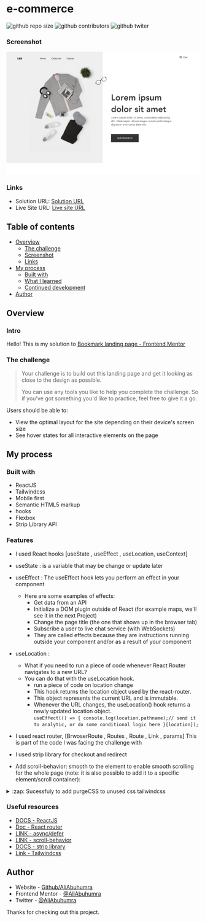 # e-commerce

![github repo size](https://img.shields.io/github/repo-size/aliabuhumra/e-commerce)
![github contributors](https://img.shields.io/github/contributors/aliabuhumra/e-commerce)
![github twiter](https://img.shields.io/twitter/follow/AliAbuhumra?style=social)

### Screenshot

![Design preview for the Four card feature section coding challenge](./src/assets/img/screenshot.png)

### Links

- Solution URL: [Solution URL](https://www.frontendmentor.io/solutions/githubusersearchappsolution-ONG4D0r5o)
- Live Site URL: [Live site URL](https://aliabuhumra.github.io/GitHub-user-search-app-solution/)

## Table of contents

- [Overview](#overview)
  - [The challenge](#the-challenge)
  - [Screenshot](#screenshot)
  - [Links](#links)
- [My process](#my-process)
  - [Built with](#built-with)
  - [What I learned](#what-i-learned)
  - [Continued development](#continued-development)
- [Author](#author)

## Overview

### Intro

Hello! This is my solution to [Bookmark landing page - Frontend Mentor](https://www.frontendmentor.io/challenges/bookmark-landing-page-5d0b588a9edda32581d29158)

### The challenge

> Your challenge is to build out this landing page and get it looking as close to the design as possible.
>
> You can use any tools you like to help you complete the challenge. So if you've got something you'd like to practice, feel free to give it a go.

Users should be able to:

- View the optimal layout for the site depending on their device's screen size
- See hover states for all interactive elements on the page

## My process

### Built with

- ReactJS
- Tailwindcss
- Mobile first
- Semantic HTML5 markup
- hooks
- Flexbox
- Strip Library API

### Features

- I used React hooks [useState , useEffect , useLocation, useContext]
- useState : is a variable that may be change or update later
- useEffect : The useEffect hook lets you perform an effect in your component
  - Here are some examples of effects:
    - Get data from an API
    - Initialize a DOM plugin outside of React (for example maps, we'll see it in the next Project)
    - Change the page title (the one that shows up in the browser tab)
    - Subscribe a user to live chat service (with WebSockets)
    - They are called effects because they are instructions running outside your component and/or as a result of your component
- useLocation :

  - What if you need to run a piece of code whenever React Router navigates to a new URL?
  - You can do that with the useLocation hook.
     - run a piece of code on location change 
     - This hook returns the location object used by the react-router.
     - This object represents the current URL and is immutable.
     - Whenever the URL changes, the useLocation() hook returns a newly updated location object.<br/>
          ```useEffect(() => { console.log(location.pathname);// send it to analytic, or do some conditional logic here }[location]);```

- I used react router, [BrwoserRoute , Routes , Route , Link , params]
  This is part of the code I was facing the challenge with

- I used strip library for checkout and redirect

- Add scroll-behavior:
  smooth to the <html> element to enable smooth scrolling for the whole page (note: it is also possible to add it to a specific element/scroll container):

<details>
    <summary>:zap: Sucessfuly to add purgeCSS to unused css tailwindcss</summary>
     ```
    "postbuild": "purgecss --css build/static/css/_.css --content build/index.html build/static/js/_.js --output build/static/css",

    "sass-compile": "sass --watch src/scss/style.scss:assest/style.css",
    "post": "purgecss --css build/static/css/_.css --content build/index.html   build/static/js/_.js --output build/static/css"

    ```

</details>

### Useful resources

- [DOCS - ReactJS](https://reactjs.org/)
- [Doc - React router](https://reactrouter.com/docs/en/v6)
- [LINK - async/defer](https://flaviocopes.com/javascript-async-defer/#the-position-matters)
- [LINK - scroll-behavior ](https://www.w3schools.com/howto/howto_css_smooth_scroll.asp)
- [DOCS - strip library](https://stripe.com/docs)
- [Link - Tailwindcss](https://tailwindcss.com/)

## Author

- Website - [Github/AliAbuhumra](https://github.com/aliabuhumra)
- Frontend Mentor - [@AliAbuhumra](https://www.frontendmentor.io/profile/aliabuhumra)
- Twitter - [@AliAbuhumra](https://twitter.com/aliabuhumra)

Thanks for checking out this project.

